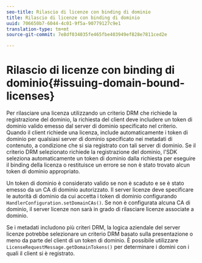 ```yaml
---
seo-title: Rilascio di licenze con binding di dominio
title: Rilascio di licenze con binding di dominio
uuid: 706650b7-6044-4c01-9f5a-90779127c9e1
translation-type: tm+mt
source-git-commit: 7e8df034035fe465fbe403949ef828e7811ced2e

---
```



# Rilascio di licenze con binding di dominio{#issuing-domain-bound-licenses}

Per rilasciare una licenza utilizzando un criterio DRM che richiede la registrazione del dominio, la richiesta del client deve includere un token di dominio valido emesso dal server di dominio specificato nel criterio. Quando il client richiede una licenza, include automaticamente i token di dominio per qualsiasi server di dominio specificato nei metadati di contenuto, a condizione che si sia registrato con tali server di dominio. Se il criterio DRM selezionato richiede la registrazione del dominio, l&#39;SDK seleziona automaticamente un token di dominio dalla richiesta per eseguire il binding della licenza o restituisce un errore se non è stato trovato alcun token di dominio appropriato.

Un token di dominio è considerato valido se non è scaduto e se è stato emesso da un CA di dominio autorizzato. Il server licenze deve specificare le autorità di dominio da cui accetta i token di dominio configurando `HandlerConfiguration.setDomainCAs()`. Se non è configurata alcuna CA di dominio, il server licenze non sarà in grado di rilasciare licenze associate a dominio.

Se i metadati includono più criteri DRM, la logica aziendale del server licenze potrebbe selezionare un criterio DRM basato sulla presentazione o meno da parte del client di un token di dominio. È possibile utilizzare `LicenseRequestMessage.getDomainTokens()` per determinare i domini con i quali il client si è registrato.
